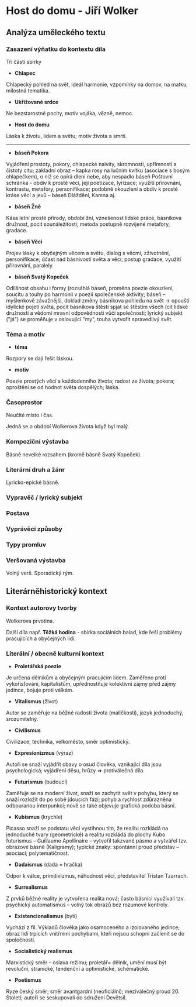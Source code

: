 # Host do domu - Jiří Wolker

## Analýza uměleckého textu

### Zasazení výňatku do kontextu díla

Tři části sbírky

- **Chlapec**

Chlapecký pohled na svět, ideál harmonie, vzpomínky na domov, na matku, milostná tematika.

- **Ukřižované srdce**

Ne bezstarostné pocity, motiv vojáka, vězně, nemoc.

- **Host do domu**

Láska k životu, lidem a světu; motiv života a smrti.

---

- **báseň Pokora**

Vyjádření prostoty, pokory, chlapecké naivity, skromnosti, upřímnosti a čistoty citu; základní obraz – kapka rosy na lučním kvítku (asociace s bosým chlapečkem), o niž se opírá dlení nebe, aby nespadlo
báseň Poštovní schránka - obdiv k prosté věci, její poetizace, lyrizace; využití přirovnání, kontrastu, metafory, personifikace; podobně okouzlení a obdiv k prosté kráse věcí a jevů – báseň Dláždění, Kamna aj.

- **báseň Žně**

Kása letní prosté přírody, období žní, vznešenost lidské práce, básníkova družnost, pocit sounáležitosti; metoda postupně rozvíjené metafory, gradace.

- **báseň Věci**

Projev lásky k obyčejným věcem a světu, dialog s věcmi, zživotnění, personifikace; účast nad básnivostí světa a věcí; postup gradace, využití přírovnání, paralely.

- **báseň Svatý Kopeček**

Odlišnost obsahu i formy (rozsáhlá báseň, proměna poezie okouzlení, soucitu a touhy po harmonii v poezii společenské aktivity; báseň – myšlenkově závažnější, doklad změny básnikova pohledu na svět -> opouští idylické pojetí světa, pocit básníkova štěstí spjat se štěstím všech (cit lidské družnosti a vědomí mravní odpovědnosti vůči společnosti; lyrický subjekt ("já") se proměňuje v oslovující "my", touha vytvořit spravedlivý svět.

### Téma a motiv

- **téma**

Rozpory se dají řešit láskou.

- **motiv**

Poezie prostých věcí a každodenního života; radost ze života; pokora; oproštění se od hodnot světa dospělých; láska.

### Časoprostor

Neučité místo i čas. 

Jedná se o období Wolkerova života když byl malý.

### Kompoziční výstavba

Básně nevelké rozsahem (kromě básně Svatý Kopeček).

### Literární druh a žánr

Lyricko-epické básně.

### Vypravěč / lyrický subjekt

### Postava

### Vyprávěcí způsoby

### Typy promluv

### Veršovaná výstavba

Volný verš. Sporadický rým.

## Literárněhistorický kontext

### Kontext autorovy tvorby

Wolkerova prvotina.

Další díla např. **Těžká hodina** - sbírka sociálních balad, kde řeší problémy pracujících a obyčejných lidí.

### Literální / obecně kulturní kontext

- **Proletářská poezie**

Je určena dělníkům a obyčejným pracujícím lidem. Zaměřeno proti vykořisťování, kapitalistům, upřednostňuje kolektivní zájmy před zájmy jedince, bojuje proti válkám.

- **Vitalismus** (život)

Autor se zaměřuje na běžné radosti života (maličkosti), jazyk jednoduchý, srozumitelný.

- **Civilismus**

Civilizace, technika, velkoměsto, směr optimistický.

- **Expresionizmus** (výraz)

Autoři se snaží vyjádřit obavy o osud člověka, vznikající díla jsou psychologická; vyjádření děsu, hrůzy => protiválečná díla.

- **Futurismus** (budoucí)

Zaměřuje se na moderní život, snaží se zachytit svět v pohybu, který se snaží rozložit do po sobě jdoucích fází; pohyb a rychlost zdůrazněna odbouranou interpunkcí; nově se také objevuje grafická podoba básní.

- **Kubismus** (krychle)

Picasso snaží se podstatu věci vystihnou tím, že realitu rozkládá na jednoduché tvary (geometrické) a realitu rozkládá do plochy
Kubo futurismus – Guillaume Apollinaire – vytvořil takzvané pásmo a vytvářel tzv. obrazové básně (Kaligramy); typické znaky: spontánní proud představ – asociací; polytematičnost.

- **Dadaismus** (dada = hračka)

Odpor k válce, primitivizmus, náhodnost věcí, představitel Tristan Tzarrach.

- **Surrealismus**

Z prvků běžné reality je vytvořena realita nová; často básníci využívali tzv. psychický automatismus – volný tok obrazů bez rozumové kontroly.

- **Existencionalismus** (bytí)

Vychází z fil. Výkladů člověka  jako osamoceného a izolovaného jedince; obraz lidí trpících vnitřními pochybami, kteří  nejsou schopni začlenit se do společnosti.

- **Socialistický realismus**

Marxistický směr – oslava režimu; proletář= dělník, umění musí být revoluční, stranické, tendenční a optimistické, schématické.

- **Poetismus**

Ryze český směr; směr avantgardní (neoficiální); meziválečný proud 20. Století; autoři se seskupovali do sdružení Devětsil.
